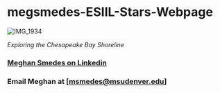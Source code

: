 # megsmedes-ESIIL-Stars-Webpage

![IMG_1934](https://user-images.githubusercontent.com/127235615/225438645-063f0dc2-fe58-4e51-9df1-cad0498e6110.jpeg)

*Exploring the Chesapeake Bay Shoreline*
### [Meghan Smedes on Linkedin](https://www.linkedin.com/in/meghan-smedes-4008586?lipi=urn%3Ali%3Apage%3Ad_flagship3_profile_view_base_contact_details%3BvyDu%2BOc%2BSL2hIYtFP5mLWA%3D%3D)
### Email Meghan at [msmedes@msudenver.edu]
